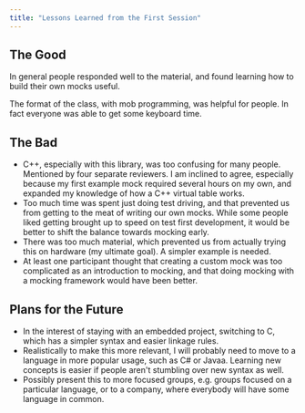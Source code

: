 ```yaml
---
title: "Lessons Learned from the First Session"
---
```


## The Good

In general people responded well to the material, and found learning how to
build their own mocks useful.

The format of the class, with mob programming, was helpful for people.  In fact
everyone was able to get some keyboard time.

## The Bad

- C++, especially with this library, was too confusing for many people.
  Mentioned by four separate reviewers.  I am inclined to agree, especially
  because my first example mock required several hours on my own, and expanded
  my knowledge of how a C++ virtual table works.
- Too much time was spent just doing test driving, and that prevented us from
  getting to the meat of writing our own mocks.  While some people liked
  getting brought up to speed on test first development, it would be better to
  shift the balance towards mocking early.
- There was too much material, which prevented us from actually trying this on
  hardware (my ultimate goal).  A simpler example is needed.
- At least one participant thought that creating a custom mock was too
  complicated as an introduction to mocking, and that doing mocking with a
  mocking framework would have been better.

## Plans for the Future

- In the interest of staying with an embedded project, switching to C, which
  has a simpler syntax and easier linkage rules.
- Realistically to make this more relevant, I will probably need to move to a
  language in more popular usage, such as C# or Javaa.  Learning new concepts
  is easier if people aren't stumbling over new syntax as well.
- Possibly present this to more focused groups, e.g. groups focused on a
  particular language, or to a company, where everybody will have some language
  in common.
